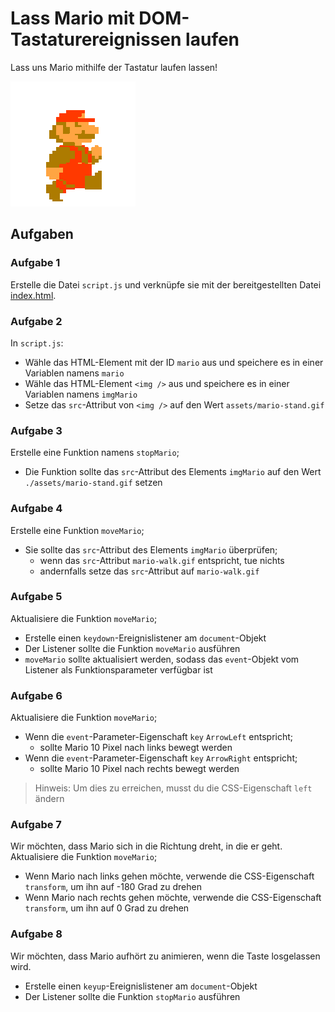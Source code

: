 # Lass Mario mit DOM-Tastaturereignissen laufen

Lass uns Mario mithilfe der Tastatur laufen lassen!

![Mario Walk](assets/mario-walk.gif)

## Aufgaben

### Aufgabe 1

Erstelle die Datei `script.js` und verknüpfe sie mit der bereitgestellten Datei [index.html](./index.html).

### Aufgabe 2

In `script.js`:

- Wähle das HTML-Element mit der ID `mario` aus und speichere es in einer Variablen namens `mario`
- Wähle das HTML-Element `<img />` aus und speichere es in einer Variablen namens `imgMario`
- Setze das `src`-Attribut von `<img />` auf den Wert `assets/mario-stand.gif`

### Aufgabe 3

Erstelle eine Funktion namens `stopMario`;

- Die Funktion sollte das `src`-Attribut des Elements `imgMario` auf den Wert `./assets/mario-stand.gif` setzen

### Aufgabe 4

Erstelle eine Funktion `moveMario`;

- Sie sollte das `src`-Attribut des Elements `imgMario` überprüfen;
  - wenn das `src`-Attribut `mario-walk.gif` entspricht, tue nichts
  - andernfalls setze das `src`-Attribut auf `mario-walk.gif`

### Aufgabe 5

Aktualisiere die Funktion `moveMario`;

- Erstelle einen `keydown`-Ereignislistener am `document`-Objekt
- Der Listener sollte die Funktion `moveMario` ausführen
- `moveMario` sollte aktualisiert werden, sodass das `event`-Objekt vom Listener als Funktionsparameter verfügbar ist

### Aufgabe 6

Aktualisiere die Funktion `moveMario`;

- Wenn die `event`-Parameter-Eigenschaft `key` `ArrowLeft` entspricht;
  - sollte Mario 10 Pixel nach links bewegt werden
- Wenn die `event`-Parameter-Eigenschaft `key` `ArrowRight` entspricht;
  - sollte Mario 10 Pixel nach rechts bewegt werden

> Hinweis: Um dies zu erreichen, musst du die CSS-Eigenschaft `left` ändern

### Aufgabe 7

Wir möchten, dass Mario sich in die Richtung dreht, in die er geht. Aktualisiere die Funktion `moveMario`;

- Wenn Mario nach links gehen möchte, verwende die CSS-Eigenschaft `transform`, um ihn auf -180 Grad zu drehen
- Wenn Mario nach rechts gehen möchte, verwende die CSS-Eigenschaft `transform`, um ihn auf 0 Grad zu drehen

### Aufgabe 8

Wir möchten, dass Mario aufhört zu animieren, wenn die Taste losgelassen wird.

- Erstelle einen `keyup`-Ereignislistener am `document`-Objekt
- Der Listener sollte die Funktion `stopMario` ausführen
